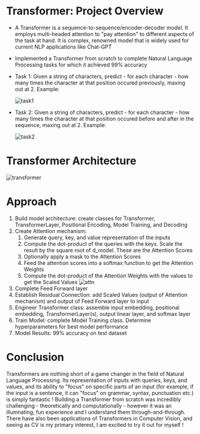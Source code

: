 # Transformer: Project Overview
- A Transformer is a sequence-to-sequence/encoder-decoder model. It employs multi-headed attention to "pay attention" to different aspects of the task at hand. It is complex, renowned model that is widely used for current NLP applications like Chat-GPT
- Implemented a Transformer from scratch to complete Natural Language Processing tasks for which it achieved 99% accuracy
- Task 1: Given a string of characters, predict - for each character - how many times the character at that position occured previously, maxing out at 2. Example:
  
    ![task1](https://github.com/adhr1t/Transformer/assets/72672768/caa060f4-c0e0-4514-b66b-567b9e1e7c44)
- Task 2: Given a string of characters, predict - for each character - how many times the character at that position occured before and after in the sequence, maxing out at 2. Example:

    ![task2](https://github.com/adhr1t/Transformer/assets/72672768/57d6e97a-9224-4eb1-9c39-69ea8bccb5bb)

# Transformer Architecture
![transformer](https://github.com/adhr1t/Transformer/assets/72672768/9be3628c-7674-449f-ab40-5b9150cf9481)

# Approach
1. Build model architecture: create classes for Transformer, TransformerLayer, Positional Encoding, Model Training, and Decoding
2. Create Attention mechanism:
     1) Generate query, key, and value representation of the inputs
     2) Compute the dot-product of the queries with the keys. Scale the result by the square root of d_model. These are the Attention Scores
     3) Optionally apply a mask to the Attention Scores
     4) Feed the attention scores into a softmax function to get the Attention Weights
     5) Compute the dot-product of the Attention Weights with the values to get the Scaled Values
    ![attn](https://github.com/adhr1t/Transformer/assets/72672768/59cdb9f4-d2af-48bf-a49a-7ce676ba1d31)
3. Complete Feed Forward layer
4. Establish Residual Connection: add Scaled Values (output of Attention mechanism) and output of Feed Forward layer to input
5. Engineer Transformer class: assemble input embedding, positional embedding, TransformerLayer(s), output linear layer, and softmax layer
6. Train Model: complete Model Training class. Determine hyperparameters for best model performance
7. Model Results: 99% accuracy on test dataset   


# Conclusion
Transformers are nothing short of a game changer in the field of Natural Language Processing. Its representation of inputs with queries, keys, and values, and its ability to "focus" on specific parts of an input (for example, if the input is a sentence, it can "focus" on grammar, syntax, punctuation etc.) is simply fantastic ! Building a Transformer from scratch was incredibly challenging - theoretically and computationally - however it was an illumnating, fun experience and I understand them through-and-through. There have also been applications of Transformers in Computer Vision, and seeing as CV is my primary interest, I am excited to try it out for myself !
